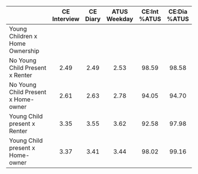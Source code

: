 
|                      | CE<br>Interview |  CE<br>Diary | ATUS<br>Weekday | CE:Int<br>%ATUS | CE:Dia<br>%ATUS |
| -------------------- | :----------: | :----------: | :----------: | :----------: | :----------: |
| Young Children x Home Ownership |              |              |              |              |              |
| No Young Child Present x Renter |         2.49 |         2.49 |         2.53 |        98.59 |        98.58 |
| No Young Child Present x Home-owner |         2.61 |         2.63 |         2.78 |        94.05 |        94.70 |
| Young Child present x Renter |         3.35 |         3.55 |         3.62 |        92.58 |        97.98 |
| Young Child present x Home-owner |         3.37 |         3.41 |         3.44 |        98.02 |        99.16 |

